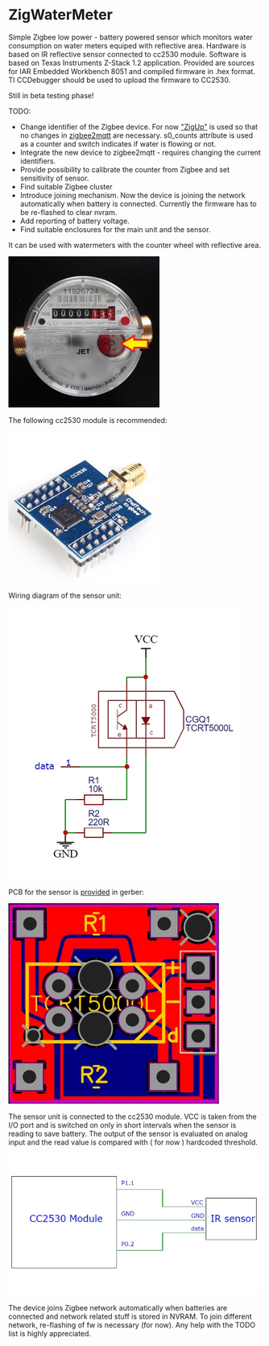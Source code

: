 # ZigWaterMeter

Simple Zigbee low power - battery powered sensor which monitors water consumption on water meters equiped with reflective area.
Hardware is based on IR reflective sensor connected to cc2530 module.
Software is based on Texas Instruments Z-Stack 1.2 application.
Provided are sources for IAR Embedded Workbench 8051 and compiled firmware in .hex format. TI CCDebugger should be used to upload the firmware to CC2530.

Still in beta testing phase!

TODO:
- Change identifier of the Zigbee device. For now ["ZigUp"](https://github.com/formtapez/ZigUP) is used so that no changes in [zigbee2mqtt](http://zigbee2mqtt.io) are necessary. s0_counts attribute is used as a counter and switch indicates if water is flowing or not.
- Integrate the new device to zigbee2mqtt - requires changing the current identifiers.
- Provide possibility to calibrate the counter from Zigbee and set sensitivity of sensor.
- Find suitable Zigbee cluster
- Introduce joining mechanism. Now the device is joining the network automatically when battery is connected. Currently the firmware has to be re-flashed to clear nvram.
- Add reporting of battery voltage.
- Find suitable enclosures for the main unit and the sensor.

It can be used with watermeters with the counter wheel with reflective area.  

<img src="https://github.com/pedroke/ZigWaterMeter/blob/master/images/watermeter.jpg" width="300px">

The following cc2530 module is recommended:  

<img src="https://github.com/pedroke/ZigWaterMeter/blob/master/images/module.jpg" width="300px">

Wiring diagram of the sensor unit:  

<img src="https://github.com/pedroke/ZigWaterMeter/blob/master/images/schematic.jpg">

PCB for the sensor is [provided](https://github.com/pedroke/ZigWaterMeter/blob/master/pcb/gerber_reflection_sensor.zip) in gerber:  

<img src="https://github.com/pedroke/ZigWaterMeter/blob/master/images/pcb.jpg">

The sensor unit is connected to the cc2530 module. VCC is taken from the I/O port and is switched on only in short intervals when the sensor is reading to save battery. The output of the sensor is evaluated on analog input and the read value is compared with ( for now ) hardcoded threshold.  

<img src="https://github.com/pedroke/ZigWaterMeter/blob/master/images/connection.jpg">

The device joins Zigbee network automatically when batteries are connected and network related stuff is stored in NVRAM. To join different network, re-flashing of fw is necessary (for now).
Any help with the TODO list is highly appreciated.
